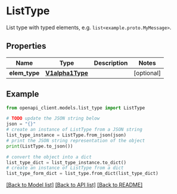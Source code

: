 # ListType

List type with typed elements, e.g. `list<example.proto.MyMessage>`.

## Properties

Name | Type | Description | Notes
------------ | ------------- | ------------- | -------------
**elem_type** | [**V1alpha1Type**](V1alpha1Type.md) |  | [optional] 

## Example

```python
from openapi_client.models.list_type import ListType

# TODO update the JSON string below
json = "{}"
# create an instance of ListType from a JSON string
list_type_instance = ListType.from_json(json)
# print the JSON string representation of the object
print(ListType.to_json())

# convert the object into a dict
list_type_dict = list_type_instance.to_dict()
# create an instance of ListType from a dict
list_type_form_dict = list_type.from_dict(list_type_dict)
```
[[Back to Model list]](../README.md#documentation-for-models) [[Back to API list]](../README.md#documentation-for-api-endpoints) [[Back to README]](../README.md)


